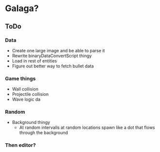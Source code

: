 # Galaga? 

## ToDo
### Data
* Create one large image and be able to parse it
* Rewrite binaryDataConvertScript thingy
* Load in rest of entities
* Figure out better way to fetch bullet data

### Game things
* Wall collision
* Projectile collision
* Wave logic
da
### Random
* Background thingy
  * At random intervalls at random locations spawn like a dot that flows through the background

### Then editor?
